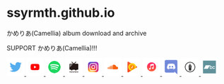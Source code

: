 # ssyrmth.github.io
かめりあ(Camellia) album download and archive

SUPPORT かめりあ(Camellia)!!!

<a href="https://twitter.com/cametek">
    <img src="assets/img/twitter.png" alt="Twitter" width="40" height="40">
        </a>
<a href="https://www.youtube.com/user/camelliaxxglitch">
    <img src="assets/img/youtube.png" alt="YouTube " width="40" height="40">
        </a>
<a href="https://open.spotify.com/artist/4bwIf0yXJf0F9AmOl2J78M">
    <img src="assets/img/spotify.png" alt="Spotify" width="40" height="40">
        </a>
<a href="http://www.nicovideo.jp/mylist/16888369">
    <img src="assets/img/niconico.png" alt="niconico" width="40" height="40">
        </a>
<a href="https://www.instagram.com/cametek_">
    <img src="assets/img/instagram.png" alt="Instagram" width="40" height="40">
        </a>
<a href="https://soundcloud.com/cametek">
    <img src="assets/img/soundcloud.png" alt="SoundCloud" width="40" height="40">
        </a>
<a href="https://play.google.com/store/music/artist/%E3%81%8B%E3%82%81%E3%82%8A%E3%81%82?id=Ay2u5ovs36mrodhhl27grye7yii&amp;hl=ja">
    <img src="assets/img/google-play-music.png" alt="Google Play Music" width="40" height="40">
        </a>
<a href="https://itunes.apple.com/jp/artist/%E3%81%8B%E3%82%81%E3%82%8A%E3%81%82/566485174">
    <img src="assets/img/itunes.png" alt="iTunes" width="40" height="40">
        </a>
<a href="https://discord.gg/xrzAse6">
    <img src="assets/img/discord.png" alt="Discord" width="40" height="40">
        </a>
<a href="https://cametek.hatenablog.jp/">
    <img src="assets/img/hatenablog.png" alt="Hatena Blog" width="40" height="40">
        </a>
<a href="https://cametek.bandcamp.com/">
    <img src="assets/img/bandcamp.png" alt="Bandcamp" width="40" height="40">
        </a>
